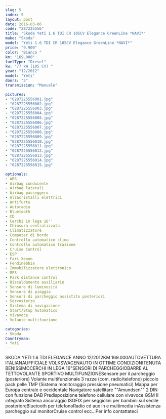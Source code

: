 ```yaml
---
slug: 5
index: 5
layout: post
date: 2016-03-06
code: "287225556"
title: "Skoda Yeti 1.6 TDI CR 105CV Elegance GreenLine *NAVI*"
make: "Skoda"
model: "Yeti 1.6 TDI CR 105CV Elegance GreenLine *NAVI*"
price: "9.900"
color: "Bianco "
km: "169.000"
fuelType: "Diesel"
kw: "77 kW (105 CV) "
yead: "12/2012"
model: "Yeti"
doors: "5"
transmission: "Manuale"

pictures:
- "0287225556001.jpg"
- "0287225556002.jpg"
- "0287225556003.jpg"
- "0287225556004.jpg"
- "0287225556005.jpg"
- "0287225556006.jpg"
- "0287225556007.jpg"
- "0287225556008.jpg"
- "0287225556009.jpg"
- "0287225556010.jpg"
- "0287225556011.jpg"
- "0287225556012.jpg"
- "0287225556013.jpg"
- "0287225556014.jpg"
- "0287225556015.jpg"

optionals:
- ABS
- Airbag conducente
- Airbag laterali
- Airbag passeggero
- Alzacristalli elettrici
- Antifurto
- Autoradio
- Bluetooth
- CD
- Cerchi in lega 16''
- Chiusura centralizzata
- Climatizzatore
- Computer di bordo
- Controllo automatico clima
- Controllo automatico trazione
- Cruise Control
- ESP
- Fari Xenon
- Fendinebbia
- Immobilizzatore elettronico
- MP3
- Park distance control
- Riscaldamento ausiliario
- Sensore di luminosità
- Sensore di pioggia
- Sensori di parcheggio assistito posteriori
- Servosterzo
- Sistema di navigazione
- Start/Stop Automatico
- Vivavoce
- Volante multifunzione

categories:
- Skoda
Countryman:
- Yeti
---
```

SKODA YETI 1.6 TDI ELEGANCE ANNO 12/2012KM 169.000AUTOVETTURA ITALIANAUFFICIALE VOLKSWAGENAUTO IN OTTIME CONDIZIONITENUTA BENISSIMOCERCHI IN LEGA 16"SENSORI DI PARCHEGGIOBARRE AL TETTOVOLANTE SPORTIVO MULTIFUNZIONESensore per il parcheggio (posteriore) Volante multifunzionale 3 razze (com. radio/telefono) piccolo pack pelle TMP (Sistema monitoraggio pressione pneumatici) Mappa per Europa centrale e occidentale Navigatore satellitare ""Amundsen"" 2 DIN con funzione DAB Predisposizione telefono cellulare con vivavoce GSM II integrato Sistema ancoraggio ISOFIX per seggiolini per bambini sul sedile posterioreBluetooth per telefonoRadio cd aux in e multimedia inAssistenza parcheggio sul monitorCruise control ecc...Per info contattateci